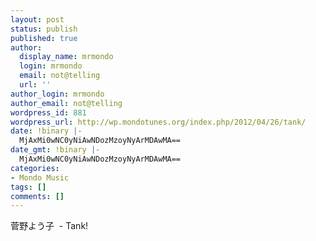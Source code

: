 ```yaml
---
layout: post
status: publish
published: true
author:
  display_name: mrmondo
  login: mrmondo
  email: not@telling
  url: ''
author_login: mrmondo
author_email: not@telling
wordpress_id: 881
wordpress_url: http://wp.mondotunes.org/index.php/2012/04/26/tank/
date: !binary |-
  MjAxMi0wNC0yNiAwNDozMzoyNyArMDAwMA==
date_gmt: !binary |-
  MjAxMi0wNC0yNiAwNDozMzoyNyArMDAwMA==
categories:
- Mondo Music
tags: []
comments: []
---
```


菅野よう子  - Tank! 
